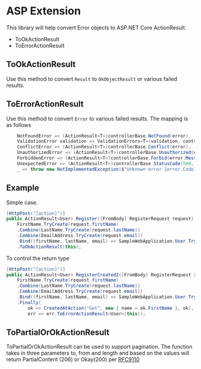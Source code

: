 # ASP Extension

This library will help convert Error objects to ASP.NET Core ActionResult.

- ToOkActionResult
- ToErrorActionResult

## ToOkActionResult

Use this method to convert `Result` to `OkObjectResult` or various failed results.

## ToErrorActionResult

Use this method to convert `Error` to various failed results.
The mapping is as follows

```csharp
    NotFoundError => (ActionResult<T>)controllerBase.NotFound(error),
    ValidationError validation => ValidationErrors<T>(validation, controllerBase),
    ConflictError => (ActionResult<T>)controllerBase.Conflict(error),
    UnauthorizedError => (ActionResult<T>)controllerBase.Unauthorized(error),
    ForbiddenError => (ActionResult<T>)controllerBase.Forbid(error.Message),
    UnexpectedError => (ActionResult<T>)controllerBase.StatusCode(500, error),
    _ => throw new NotImplementedException($"Unknown error {error.Code}"),
```

## Example

Simple case.

```csharp
[HttpPost("[action]")]
public ActionResult<User> Register([FromBody] RegisterRequest request) =>
    FirstName.TryCreate(request.firstName)
    .Combine(LastName.TryCreate(request.lastName))
    .Combine(EmailAddress.TryCreate(request.email))
    .Bind((firstName, lastName, email) => SampleWebApplication.User.TryCreate(firstName, lastName, email, request.password))
    .ToOkActionResult(this);
```

To control the return type

```csharp
[HttpPost("[action]")]
public ActionResult<User> RegisterCreated2([FromBody] RegisterRequest request) =>
    FirstName.TryCreate(request.firstName)
    .Combine(LastName.TryCreate(request.lastName))
    .Combine(EmailAddress.TryCreate(request.email))
    .Bind((firstName, lastName, email) => SampleWebApplication.User.TryCreate(firstName, lastName, email, request.password))
    .Finally(
        ok => CreatedAtAction("Get", new { name = ok.FirstName }, ok),
        err => err.ToErrorActionResult<User>(this));
```

## ToPartialOrOkActionResult
ToPartialOrOkActionResult can be used to support pagination.
The function takes in three parameters to, from and length and based on the values
will return PartialContent (206) or Okay(200) per [RFC9110](https://www.rfc-editor.org/rfc/rfc9110#field.content-range)